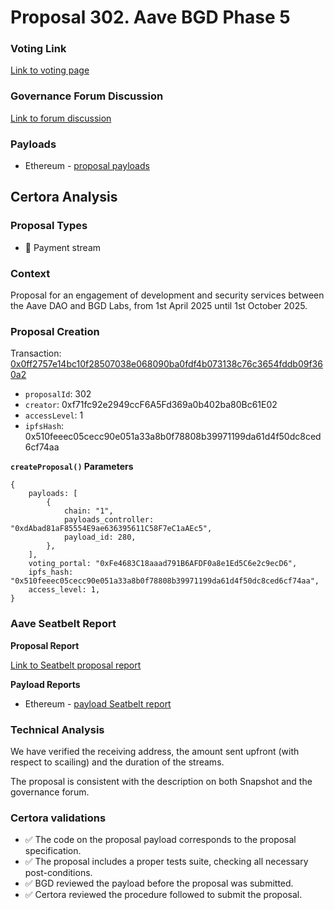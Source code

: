 # Proposal 302. Aave BGD Phase 5

### Voting Link
[Link to voting page](https://vote.onaave.com/proposal/?proposalId=302)

### Governance Forum Discussion
[Link to forum discussion](https://governance.aave.com/t/arfc-aave-bored-ghosts-developing-phase-5/21803)

### Payloads

* Ethereum - [proposal payloads](https://etherscan.io/address/0x1a801efEE82a50F7Bb864148cdA233CA76b20B36)



## Certora Analysis

### Proposal Types

* :bank: Payment stream

### Context
Proposal for an engagement of development and security services between the Aave DAO and BGD Labs, from 1st April 2025 until 1st October 2025.

### Proposal Creation
Transaction: [0x0ff2757e14bc10f28507038e068090ba0fdf4b073138c76c3654fddb09f360a2](https://etherscan.io/tx/0x0ff2757e14bc10f28507038e068090ba0fdf4b073138c76c3654fddb09f360a2)
- `proposalId`: 302
- `creator`: 0xf71fc92e2949ccF6A5Fd369a0b402ba80Bc61E02
- `accessLevel`: 1
- `ipfsHash`: 0x510feeec05cecc90e051a33a8b0f78808b39971199da61d4f50dc8ced6cf74aa

**`createProposal()` Parameters**
```
{
    payloads: [
        {
            chain: "1",
            payloads_controller: "0xdAbad81aF85554E9ae636395611C58F7eC1aAEc5",
            payload_id: 280,
        },
    ],
    voting_portal: "0xFe4683C18aaad791B6AFDF0a8e1Ed5C6e2c9ecD6",
    ipfs_hash: "0x510feeec05cecc90e051a33a8b0f78808b39971199da61d4f50dc8ced6cf74aa",
    access_level: 1,
}
```

### Aave Seatbelt Report
**Proposal Report**

[Link to Seatbelt proposal report](https://github.com/bgd-labs/seatbelt-gov-v3/blob/main/reports/proposals/302.md)

**Payload Reports**

* Ethereum - [payload Seatbelt report](https://github.com/bgd-labs/seatbelt-gov-v3/blob/main/reports/payloads/1/0xdAbad81aF85554E9ae636395611C58F7eC1aAEc5/280.md)


### Technical Analysis
We have verified the receiving address, the amount sent upfront (with respect to scailing) and the duration of the streams.

The proposal is consistent with the description on both Snapshot and the governance forum.

### Certora validations
* :white_check_mark: The code on the proposal payload corresponds to the proposal specification.
* :white_check_mark: The proposal includes a proper tests suite, checking all necessary post-conditions.
* :white_check_mark: BGD reviewed the payload before the proposal was submitted.
* :white_check_mark: Certora reviewed the procedure followed to submit the proposal.